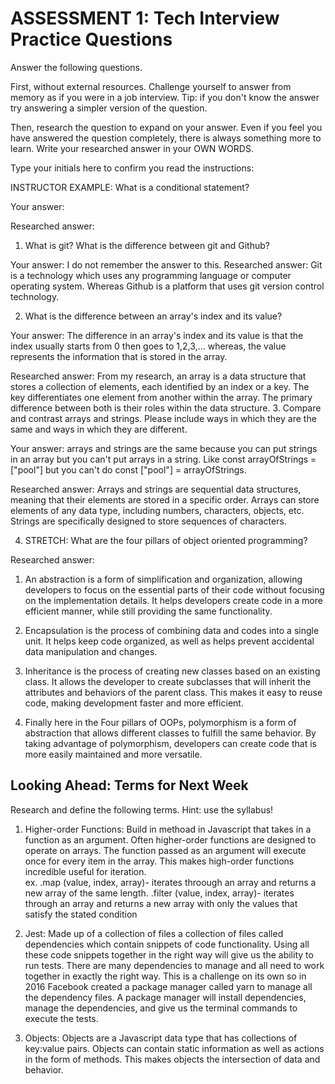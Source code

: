 # ASSESSMENT 1: Tech Interview Practice Questions

Answer the following questions.

First, without external resources. Challenge yourself to answer from memory as if you were in a job interview. Tip: if you don't know the answer try answering a simpler version of the question.

Then, research the question to expand on your answer. Even if you feel you have answered the question completely, there is always something more to learn. Write your researched answer in your OWN WORDS.

Type your initials here to confirm you read the instructions:

INSTRUCTOR EXAMPLE: What is a conditional statement?

Your answer:

Researched answer:

1. What is git? What is the difference between git and Github?

Your answer:
I do not remember the answer to this.
Researched answer:
Git is a technology which uses any programming language or computer operating system. Whereas Github is a platform that uses git version control technology.

2. What is the difference between an array's index and its value?

Your answer: The difference in an array's index and its value is that the index usually starts from 0 then goes to 1,2,3,... whereas, the value represents the information that is stored in the array.

Researched answer:
From my research, an array is a data structure that stores a collection of elements, each identified by an index or a key. The key differentiates one element from another within the array. The primary difference between both is their roles within the data structure.
3. Compare and contrast arrays and strings. Please include ways in which they are the same and ways in which they are different.

Your answer: arrays and strings are the same because you can put strings in an array but you can't put arrays in a string. Like const arrayOfStrings = ["pool"] but you can't do const ["pool"] = arrayOfStrings. 

Researched answer:
Arrays and strings are sequential data structures, meaning that their elements are stored in a specific order. Arrays can store elements of any data type, including numbers, characters, objects, etc. Strings are specifically designed to store sequences of characters.

4. STRETCH: What are the four pillars of object oriented programming?

Researched answer: 
1. An abstraction is a form of simplification and organization, allowing developers to focus on the essential parts of their code without focusing on the implementation details. It helps developers create code in a more efficient manner, while still providing the same functionality.

2. Encapsulation is the process of combining data and codes into a single unit. It helps keep code organized, as well as helps prevent accidental data manipulation and changes.

3. Inheritance is the process of creating new classes based on an existing class. It allows the developer to create subclasses that will inherit the attributes and behaviors of the parent class. This makes it easy to reuse code, making development faster and more efficient.

4. Finally here in the Four pillars of OOPs, polymorphism is a form of abstraction that allows different classes to fulfill the same behavior. By taking advantage of polymorphism, developers can create code that is more easily maintained and more versatile.
## Looking Ahead: Terms for Next Week

Research and define the following terms. Hint: use the syllabus!

1. Higher-order Functions:
Build in methoad in Javascript that takes in a function as an argument. Often higher-order functions are designed to operate on arrays. The function passed as an argument will execute once for every item in the array. This makes high-order functions incredible useful for iteration.  
ex.
.map (value, index, array)- iterates throough an array and returns a new array of the same length. 
.filter (value, index, array)- iterates through an array and returns a new array with only the values that satisfy the stated condition
2. Jest:
Made up of a collection of files a collection of files called dependencies which contain snippets of code functionality. Using all these code snippets together in the right way will give us the ability to run tests. There are many dependencies to manage and all need to work together in exactly the right way. This is a challenge on its own so in 2016 Facebook created a package manager called yarn to manage all the dependency files. A package manager will install dependencies, manage the dependencies, and give us the terminal commands to execute the tests.


3. Objects:
Objects are a Javascript data type that has collections of key:value pairs. Objects can contain static information as well as actions in the form of methods. This makes objects the intersection of data and behavior.